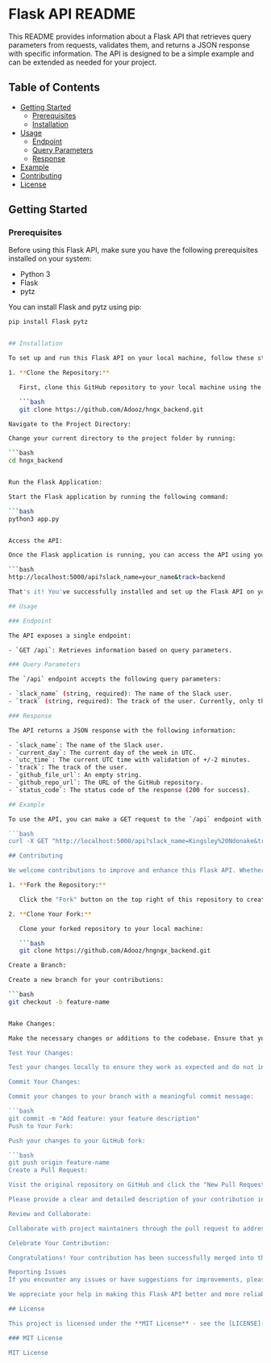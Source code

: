 # Flask API README

This README provides information about a Flask API that retrieves query parameters from requests, validates them, and returns a JSON response with specific information. The API is designed to be a simple example and can be extended as needed for your project.

## Table of Contents

- [Getting Started](#getting-started)
  - [Prerequisites](#prerequisites)
  - [Installation](#installation)
- [Usage](#usage)
  - [Endpoint](#endpoint)
  - [Query Parameters](#query-parameters)
  - [Response](#response)
- [Example](#example)
- [Contributing](#contributing)
- [License](#license)

## Getting Started

### Prerequisites

Before using this Flask API, make sure you have the following prerequisites installed on your system:

- Python 3
- Flask
- pytz

You can install Flask and pytz using pip:

```bash
pip install Flask pytz


## Installation

To set up and run this Flask API on your local machine, follow these steps:

1. **Clone the Repository:**

   First, clone this GitHub repository to your local machine using the following command:

   ```bash
   git clone https://github.com/Adooz/hngx_backend.git

Navigate to the Project Directory:

Change your current directory to the project folder by running:

```bash
cd hngx_backend


Run the Flask Application:

Start the Flask application by running the following command:

```bash
python3 app.py


Access the API:

Once the Flask application is running, you can access the API using your web browser or a tool like curl. For example, to make a GET request to the /api endpoint, use a URL like:

```bash
http://localhost:5000/api?slack_name=your_name&track=backend

That's it! You've successfully installed and set up the Flask API on your local machine. You can now use it to retrieve information based on the provided query parameters.

## Usage

### Endpoint

The API exposes a single endpoint:

- `GET /api`: Retrieves information based on query parameters.

### Query Parameters

The `/api` endpoint accepts the following query parameters:

- `slack_name` (string, required): The name of the Slack user.
- `track` (string, required): The track of the user. Currently, only the "backend" track is supported. You can extend this with more tracks in the code.

### Response

The API returns a JSON response with the following information:

- `slack_name`: The name of the Slack user.
- `current_day`: The current day of the week in UTC.
- `utc_time`: The current UTC time with validation of +/-2 minutes.
- `track`: The track of the user.
- `github_file_url`: An empty string.
- `github_repo_url`: The URL of the GitHub repository.
- `status_code`: The status code of the response (200 for success).

## Example

To use the API, you can make a GET request to the `/api` endpoint with the required query parameters. Here's an example using `curl`:

```bash
curl -X GET "http://localhost:5000/api?slack_name=Kingsley%20Ndonake&track=backend"

## Contributing

We welcome contributions to improve and enhance this Flask API. Whether you want to fix a bug, add a feature, or suggest improvements, your contributions are valuable. Here's how you can contribute:

1. **Fork the Repository:**

   Click the "Fork" button on the top right of this repository to create your copy of the project on your GitHub account.

2. **Clone Your Fork:**

   Clone your forked repository to your local machine:

   ```bash
   git clone https://github.com/Adooz/hngngx_backend.git

Create a Branch:

Create a new branch for your contributions:

```bash
git checkout -b feature-name


Make Changes:

Make the necessary changes or additions to the codebase. Ensure that your changes follow the project's coding standards.

Test Your Changes:

Test your changes locally to ensure they work as expected and do not introduce new issues.

Commit Your Changes:

Commit your changes to your branch with a meaningful commit message:

```bash
git commit -m "Add feature: your feature description"
Push to Your Fork:

Push your changes to your GitHub fork:

```bash
git push origin feature-name
Create a Pull Request:

Visit the original repository on GitHub and click the "New Pull Request" button. Follow the prompts to create a pull request for your changes.

Please provide a clear and detailed description of your contribution in the pull request description.

Review and Collaborate:

Collaborate with project maintainers through the pull request to address feedback or make necessary changes. Your contribution will be reviewed, and once approved, it will be merged into the main project.

Celebrate Your Contribution:

Congratulations! Your contribution has been successfully merged into the project. Thank you for improving our Flask API!

Reporting Issues
If you encounter any issues or have suggestions for improvements, please open an issue on GitHub. Describe the problem or suggestion in detail, and we will address it as soon as possible.

We appreciate your help in making this Flask API better and more reliable.

## License

This project is licensed under the **MIT License** - see the [LICENSE](LICENSE) file for details.

### MIT License

MIT License

